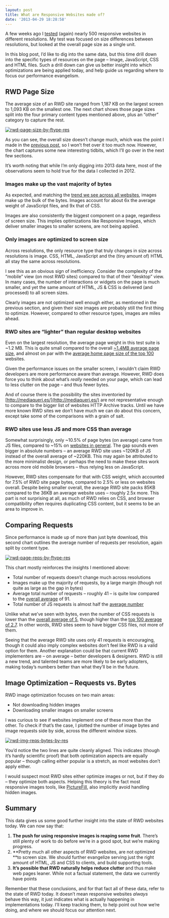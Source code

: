 ```yaml
---
layout: post
title: What are Responsive Websites made of?
date: '2013-04-29 18:28:58'
---
```



A few weeks ago I [tested](http://www.guypo.com/uncategorized/real-world-rwd-performance-take-2/) (again) nearly 500 responsive websites in different resolutions. My test was focused on size differences between resolutions, but looked at the overall page size as a single unit.

In this blog post, I’d like to dig into the same data, but this time drill down into the specific types of resources on the page – Image, JavaScript, CSS and HTML files. Such a drill down can give us better insight into which optimizations are being applied today, and help guide us regarding where to focus our performance evangelism.


## RWD Page Size

The average size of an RWD site ranged from 1,187 KB on the largest screen to 1,093 KB on the smallest one. The next chart shows those page sizes split into the four primary content types mentioned above, plus an “other” category to capture the rest.

[![rwd-page-size-by-ftype-res](http://res.cloudinary.com/guypo-blog/image/upload/v1431082692/rwd-page-size-by-ftype-res_opaorp.png)](http://res.cloudinary.com/guypo-blog/image/upload/v1431082692/rwd-page-size-by-ftype-res_opaorp.png)

As you can see, the overall size doesn’t change much, which was the point I made in the [previous post](http://www.guypo.com/uncategorized/real-world-rwd-performance-take-2/), so I won’t fret over it too much now. However, the chart captures some new interesting tidbits, which I’ll go over in the next few sections.

It’s worth noting that while I’m only digging into 2013 data here, most of the observations seem to hold true for the data I collected in 2012.

### Images make up the vast majority of bytes

As expected, and matching the [trend we see across all websites](http://httparchive.org/interesting.php#bytesperpage), images make up the bulk of the bytes. Images account for about 6x the average weight of JavaScript files, and 9x that of CSS.

Images are also consistently the biggest component on a page, regardless of screen size. This implies optimizations like Responsive Images, which deliver smaller images to smaller screens, are not being applied.

### Only images are optimized to screen size

Across resolutions, the only resource type that truly changes in size across resolutions is image. CSS, HTML, JavaScript and the (tiny amount of) HTML all stay the same across resolutions.

I see this as an obvious sign of inefficiency. Consider the complexity of the “mobile” view (on most RWD sites) compared to that of their “desktop” view. In many cases, the number of interactions or widgets on the page is much smaller, and yet the same amount of HTML, JS & CSS is delivered (and processed) to all screen sizes.

Clearly images are not optimized well enough either, as mentioned in the previous section, and given their size images are probably still the first thing to optimize. However, compared to other resource types, images are miles ahead.

### RWD sites are “lighter” than regular desktop websites

Even on the largest resolution, the average page weight in this test suite is ~1.2 MB. This is quite small compared to the overall [~1.4MB average page size](http://httparchive.org/interesting.php?a=All&l=Apr%2015%202013&s=All#bytesperpage), and almost on par with the [average home page size of the top 100](http://httparchive.org/interesting.php?a=All&l=Apr%2015%202013&s=Top100#bytesperpage) websites.

Given the performance issues on the smaller screen, I wouldn’t claim RWD developers are more performance aware than average. However, RWD does force you to think about what’s *really* needed on your page, which can lead to less clutter on the page – and thus fewer bytes.

And of course there is the possibility the sites inventoried by [http://mediaqueri.es/](http://mediaqueri.es/) are not representative enough to compare to the bigger list of websites HTTP Archive tracks. Until we have more known RWD sites we don’t have much we can do about this concern, except take some of the comparisons with a grain of salt.

### RWD sites use less JS and more CSS than average

Somewhat surprisingly, only ~10.5% of page bytes (on average) came from JS files, compared to ~15% on [websites in general](http://httparchive.org/interesting.php?a=All&l=Apr%2015%202013&s=All#bytesperpage). The gap sounds even bigger in absolute numbers – an average RWD site uses ~120KB of JS instead of the overall average of ~220KB. This may again be attributed to the more minimalist design, or perhaps the need to make these sites work across more old mobile browsers – thus relying less on JavaScript.

However, RWD sites compensate for that with CSS weight, which accounted for 7.5% of RWD site page bytes, compared to 2.5% or less on websites overall. Despite being smaller overall, the average RWD site packs 85KB compared to the 36KB an average website uses – roughly 2.5x more. This part is not surprising at all, as much of RWD relies on CSS, and browser compatibility often requires duplicating CSS content, but it seems to be an area to improve in.


## Comparing Requests

Since performance is made up of more than just byte download, this second chart outlines the average number of requests per resolution, again split by content type.

[![rwd-page-reqs-by-ftype-res](http://res.cloudinary.com/guypo-blog/image/upload/v1431082693/rwd-page-reqs-by-ftype-res_fcxwvr.png)](http://res.cloudinary.com/guypo-blog/image/upload/v1431082693/rwd-page-reqs-by-ftype-res_fcxwvr.png)

This chart mostly reinforces the insights I mentioned above:

- Total number of requests doesn’t change much across resolutions
- Images make up the majority of requests, by a large margin (though not quite as large as the gap in bytes)
- Average total number of requests – roughly 41 – is quite low compared to the [overall average](http://httparchive.org/trends.php#bytesTotal&reqTotal) of 91.
- Total number of JS requests is almost half the [average number](http://httparchive.org/trends.php#bytesJS&reqJS)

Unlike what we’ve seen with bytes, even the number of CSS requests is lower than the [overall average of 5](http://httparchive.org/trends.php#bytesCSS&reqCSS), though higher than the [top 100 average of 2.7](http://httparchive.org/trends.php?s=Top100&minlabel=Apr+15+2012&maxlabel=Apr+15+2013#bytesCSS&reqCSS). In other words, RWD sites seem to have bigger CSS files, not more of them.

Seeing that the average RWD site uses only 41 requests is encouraging, though it could also imply complex websites don’t feel like RWD is a valid option for them. Another explanation could be that current RWD implementers are – on average – better developers & designers. RWD is still a new trend, and talented teams are more likely to be early adopters, making today’s numbers better than what they’ll be in the future.


## Image Optimization – Requests vs. Bytes

RWD image optimization focuses on two main areas:

- Not downloading hidden images
- Downloading smaller images on smaller screens

I was curious to see if websites implement one of these more than the other. To check if that’s the case, I plotted the number of image bytes and image requests side by side, across the different window sizes.

[![rwd-img-reqs-bytes-by-res](http://res.cloudinary.com/guypo-blog/image/upload/v1431082692/rwd-img-reqs-bytes-by-res1_wccd6m.png)](http://res.cloudinary.com/guypo-blog/image/upload/v1431082692/rwd-img-reqs-bytes-by-res1_wccd6m.png)

You’d notice the two lines are quite cleanly aligned. This indicates (though it’s hardly scientific proof) that both optimization aspects are equally popular – though calling either popular is a stretch, as most websites don’t apply either.

I would suspect most RWD sites either optimize images or not, but if they do – they optimize both aspects. Helping this theory is the fact most responsive images tools, like [PictureFill](https://github.com/scottjehl/picturefill), also implicitly avoid handling hidden images.


## Summary

This data gives us some good further insight into the state of RWD websites today. We can now say that:

1. **The push for using responsive images is reaping some fruit**. There’s still plenty of work to do before we’re in a good spot, but we’re making progress.
2. **Pretty much all other aspects of RWD websites, are not optimized **to screen size. We should further evangelize serving just the right amount of HTML, JS and CSS to clients, and build supporting tools.
3. **It’s possible that RWD naturally helps reduce clutter** and thus make web pages leaner. While not a factual statement, the data we currently have points

Remember that these conclusions, and for that fact all of these data, refer to the state of RWD today. It doesn’t mean responsive websites *always* behave this way, it just indicates what is actually happening in implementations today. I’ll keep tracking them, to help point out how we’re doing, and where we should focus our attention next.


